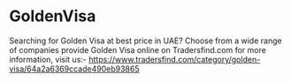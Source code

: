 # GoldenVisa
Searching for Golden Visa at best price in UAE? Choose from a wide range of companies provide Golden Visa online on Tradersfind.com
for more information, visit us:- https://www.tradersfind.com/category/golden-visa/64a2a6369ccade490eb93865
